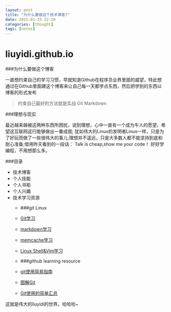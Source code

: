 ```yaml
---
layout: post
title: "为什么要做这个技术博客?"
date: 2015-01-25 22:20
categories: [thought]
tags: [notes]
---
```


# liuyidi.github.io

###为什么要做这个博客

一直想约束自己的学习习惯，早就知道Github在程序员业界里面的威望，特此想通过在Github里面建这个博客来让自己每一天都学点东西，然后把学到的东西以博客的形式发布

> 约束自己最好的方法就是实战 Git  Markdown

###理想与现实

最近越来越被这两种东西所困扰，说到理想，心中一直有一个成为牛人的愿望，希望这互联网这行能够做出一番成就; 犹如伟大的Linux的发明者Linus一样，只是为了好玩而做了一些很伟大的事儿;理想并不遥远，只是大多数人都不能坚持到底和耐心准备;借用昨天看到的一段话： Talk is cheap,show me your code！ 好好学编程，不用想那么多。


###目录
- 技术博客
- 个人技能
- 个人书柜
- 个人兴趣
- 技术学习资源
  - ###git Linux
  - [Git学习](http://www.liaoxuefeng.com/wiki/0013739516305929606dd18361248578c67b8067c8c017b000)
  - [markdown学习](http://wowubuntu.com/markdown/index.html)
  - [memcache学习](http://www.ccvita.com/259.html)
  - [Linux Shell&Vim学习]( )
  
  - ###github learning resource
  - [git使用简易指南](http://www.bootcss.com/p/git-guide/)
  - [图解Git](http://marklodato.github.io/visual-git-guide/index-zh-cn.html)
  - [Git使用的简单汇总](http://blog.csdn.net/richardysteven/article/details/5956854)


这就是伟大的liuyidi的世界。哈哈哈~

